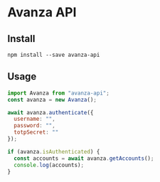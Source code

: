 # Avanza API

## Install

```
npm install --save avanza-api
```

## Usage

```js
import Avanza from "avanza-api";
const avanza = new Avanza();

await avanza.authenticate({
  username: "",
  password: "",
  totpSecret: ""
});

if (avanza.isAuthenticated) {
  const accounts = await avanza.getAccounts();
  console.log(accounts);
}
```

